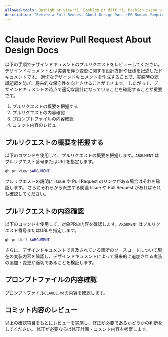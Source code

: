 ```yaml
---
allowed-tools: Bash(gh pr view:*), Bash(gh pr diff:*), Bash(gh issue view:*), Bash(gh issue list:*), Bash(gh pr checkout:*), Read(CLAUDE.md), Bash(make:*), Bash(docker:*)
description: "Review a Pull Request About Design Docs (PR Number Required)"
---
```


# Claude Review Pull Request About Design Docs

以下の手順でデザインドキュメントのプルリクエストをレビューしてください。
デザインドキュメントとは実装を伴う変更に関する設計方針や仕様を記述したドキュメントです。
適切なデザインドキュメントを作成することで、実装時の認識齟齬を防ぎ、将来的な保守性を向上させることができます。
したがって、デザインドキュメントの時点で適切な設計になっていることを確認することが重要です。

1. プルリクエストの概要を把握する
2. プルリクエストの内容確認
3. プロンプトファイルの内容確認
4. コミット内容のレビュー

## プルリクエストの概要を把握する

以下のコマンドを使用して、プルリクエストの概要を把握します。`ARGUMENT` はプルリクエスト番号またはURLを指定します。

```bash
gh pr view $ARGUMENT
```

プルリクエストの説明に Issue や Pull Request のリンクがある場合はそれを確認します。
さらにそれらから派生する関連 Issue や Pull Request があればそれも確認してください。

## プルリクエストの内容確認

以下のコマンドを使用して、対象PRの内容を確認します。`ARGUMENT` はプルリクエスト番号またはURLを指定します。

```bash
gh pr diff $ARGUMENT
```

さらに、デザインドキュメントで言及されている箇所のソースコードについて現在の実装内容を確認し、デザインドキュメントによって将来的に追加される実装の追加・変更が適切であることを検証します。

## プロンプトファイルの内容確認

プロンプトファイル`CLAUDE.md`の内容を確認します。

## コミット内容のレビュー

以上の確認項目をもとにレビューを実施し、修正が必要であるかどうかの判断をしてください。
修正が必要ならば修正計画・コメント内容を考案します。
